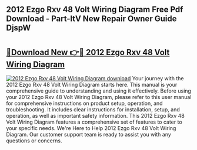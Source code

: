 ## 2012 Ezgo Rxv 48 Volt Wiring Diagram Free Pdf Download - Part-ltV New Repair Owner Guide DjspW

# <h2><a href="http://dfu2x9g.blite.top/?on=2012+Ezgo+Rxv+48+Volt+Wiring+Diagram">🔗Download New 👉🔴 2012 Ezgo Rxv 48 Volt Wiring Diagram</a></h2>

[![2012 Ezgo Rxv 48 Volt Wiring Diagram download](https://i.imgur.com/lujVjoI.png)](http://dfu2x9g.blite.top/?on=2012+Ezgo+Rxv+48+Volt+Wiring+Diagram)
Your journey with the 2012 Ezgo Rxv 48 Volt Wiring Diagram starts here. This manual is your comprehensive guide to understanding and using it effectively. Before using your 2012 Ezgo Rxv 48 Volt Wiring Diagram, please refer to this user manual for comprehensive instructions on product setup, operation, and troubleshooting. It includes clear instructions for installation, setup, and operation, as well as important safety information. This 2012 Ezgo Rxv 48 Volt Wiring Diagram features a comprehensive set of features to cater to your specific needs. We're Here to Help 2012 Ezgo Rxv 48 Volt Wiring Diagram. Our customer support team is ready to assist you with any questions or concerns.
